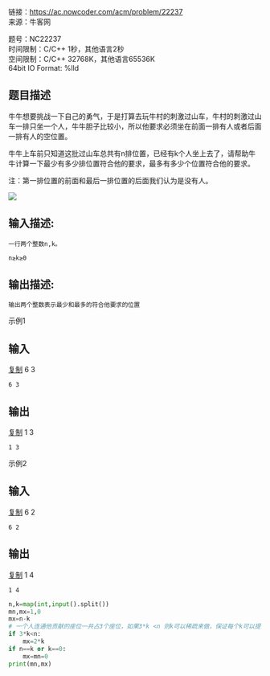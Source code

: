 链接：<https://ac.nowcoder.com/acm/problem/22237>  
来源：牛客网  
  


题号：NC22237  
时间限制：C/C++ 1秒，其他语言2秒  
空间限制：C/C++ 32768K，其他语言65536K  
64bit IO Format: %lld  


## 题目描述[](<> "只看题目描述")[](<> "收起全屏，编写代码")

牛牛想要挑战一下自己的勇气，于是打算去玩牛村的刺激过山车，牛村的刺激过山车一排只坐一个人，牛牛胆子比较小，所以他要求必须坐在前面一排有人或者后面一排有人的空位置。

牛牛上车前只知道这批过山车总共有n排位置，已经有k个人坐上去了，请帮助牛牛计算一下最少有多少排位置符合他的要求，最多有多少个位置符合他的要求。

注：第一排位置的前面和最后一排位置的后面我们认为是没有人。

![](https://p3-juejin.byteimg.com/tos-cn-i-k3u1fbpfcp/d0a6745b250c4d0db018d553411cac21~tplv-k3u1fbpfcp-zoom-1.image)

## 输入描述:

```
一行两个整数n,k。

n≥k≥0
```

## 输出描述:

```
输出两个整数表示最少和最多的符合他要求的位置
```

示例1

## 输入

[复制]() 6 3

```
6 3
```

## 输出

[复制]() 1 3

```
1 3
```

示例2

## 输入

[复制]() 6 2

```
6 2
```

## 输出

[复制]() 1 4

```
1 4
```

```py
n,k=map(int,input().split())
mn,mx=1,0
mx=n-k
# 一个人连通他贡献的座位一共占3个座位，如果3*k <n 则k可以稀疏来做，保证每个k可以提供左右两个座位
if 3*k<n:
    mx=2*k
if n==k or k==0:
    mx=mn=0
print(mn,mx)
